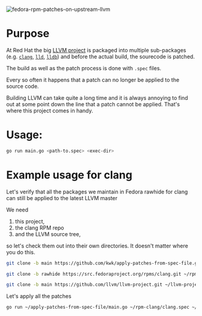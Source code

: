 ![fedora-rpm-patches-on-upstream-llvm](https://github.com/kwk/apply-patches-from-spec-file/workflows/fedora-rpm-patches-on-upstream-llvm/badge.svg?branch=main)

# Purpose

At Red Hat the big [LLVM project](https://github.com/llvm/llvm-project) is packaged into multiple sub-packages (e.g. [`clang`](https://src.fedoraproject.org/rpms/clang.git), [`lld`](https://src.fedoraproject.org/rpms/lld.git), [`lldb`](https://src.fedoraproject.org/rpms/lldb.git)) and before the actual build, the sourecode is patched.

The build as well as the patch process is done with `.spec` files.

Every so often it happens that a patch can no longer be applied to the source code.

Building LLVM can take quite a long time and it is always annoying to find out at some point down the line that a patch cannot be applied. That's where this project comes in handy.

# Usage:

```bash
go run main.go <path-to.spec> <exec-dir>
```

# Example usage for clang

Let's verify that all the packages we maintain in Fedora rawhide for clang can still be applied to the latest LLVM master

We need

1. this project,
1. the clang RPM repo
1. and the LLVM source tree,

so let's check them out into their own directories. It doesn't matter where you do this.

```bash
git clone -b main https://github.com/kwk/apply-patches-from-spec-file.git ~/apply-patches-from-spec-file

git clone -b rawhide https://src.fedoraproject.org/rpms/clang.git ~/rpm-clang

git clone -b main https://github.com/llvm/llvm-project.git ~/llvm-project
```

Let's apply all the patches

```bash
go run ~/apply-patches-from-spec-file/main.go ~/rpm-clang/clang.spec ~/llvm-project/clang
```




